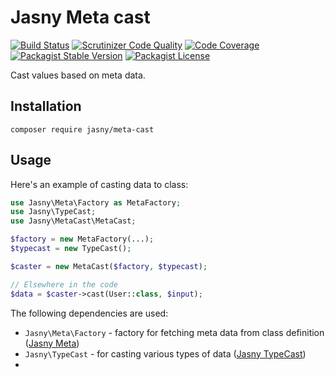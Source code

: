 Jasny Meta cast
===

[![Build Status](https://travis-ci.org/jasny/meta-cast.svg?branch=master)](https://travis-ci.org/jasny/meta-cast)
[![Scrutinizer Code Quality](https://scrutinizer-ci.com/g/jasny/meta-cast/badges/quality-score.png?b=master)](https://scrutinizer-ci.com/g/jasny/meta-cast/?branch=master)
[![Code Coverage](https://scrutinizer-ci.com/g/jasny/meta-cast/badges/coverage.png?b=master)](https://scrutinizer-ci.com/g/jasny/meta-cast/?branch=master)
[![Packagist Stable Version](https://img.shields.io/packagist/v/jasny/meta-cast.svg)](https://packagist.org/packages/jasny/meta-cast)
[![Packagist License](https://img.shields.io/packagist/l/jasny/meta-cast.svg)](https://packagist.org/packages/jasny/meta-cast)

Cast values based on meta data.

Installation
---

    composer require jasny/meta-cast

Usage
---

Here's an example of casting data to class:

```php
use Jasny\Meta\Factory as MetaFactory;
use Jasny\TypeCast;
use Jasny\MetaCast\MetaCast;

$factory = new MetaFactory(...);
$typecast = new TypeCast();

$caster = new MetaCast($factory, $typecast);

// Elsewhere in the code
$data = $caster->cast(User::class, $input);
```

The following dependencies are used:

* `Jasny\Meta\Factory` - factory for fetching meta data from class definition ([Jasny Meta](https://github.com/jasny/meta))
* `Jasny\TypeCast` - for casting various types of data ([Jasny TypeCast](https://github.com/jasny/typecast))
*

